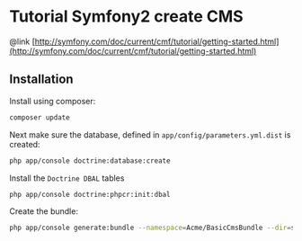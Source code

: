 Tutorial Symfony2 create CMS
============================

@link [http://symfony.com/doc/current/cmf/tutorial/getting-started.html](http://symfony.com/doc/current/cmf/tutorial/getting-started.html)


Installation
------------

Install using composer:
```bash
composer update
```

Next make sure the database, defined in `app/config/parameters.yml.dist` is created:
```bash
php app/console doctrine:database:create
```

Install the `Doctrine DBAL` tables
```bash
php app/console doctrine:phpcr:init:dbal
```

Create the bundle:
```bash
php app/console generate:bundle --namespace=Acme/BasicCmsBundle --dir=src --no-interaction --env=dev
```
